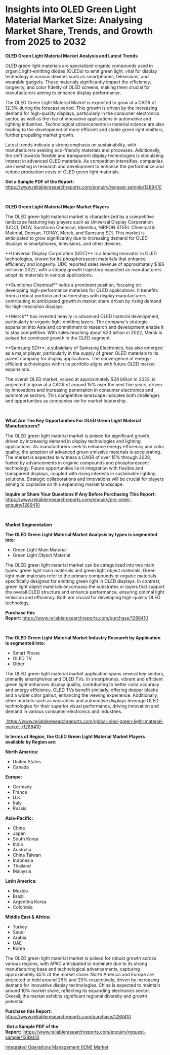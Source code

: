 <p><h1>Insights into OLED Green Light Material Market Size: Analysing Market Share, Trends, and Growth from 2025 to 2032</h1></p><p><strong>OLED Green Light Material Market Analysis and Latest Trends</strong></p>
<p><p>OLED green light materials are specialized organic compounds used in organic light-emitting diodes (OLEDs) to emit green light, vital for display technology in various devices such as smartphones, televisions, and wearable gadgets. These materials significantly impact the efficiency, longevity, and color fidelity of OLED screens, making them crucial for manufacturers aiming to enhance display performance.</p><p>The OLED Green Light Material Market is expected to grow at a CAGR of 12.3% during the forecast period. This growth is driven by the increasing demand for high-quality displays, particularly in the consumer electronics sector, as well as the rise of innovative applications in automotive and lighting industries. Technological advancements in material science are also leading to the development of more efficient and stable green light emitters, further propelling market growth.</p><p>Latest trends indicate a strong emphasis on sustainability, with manufacturers seeking eco-friendly materials and processes. Additionally, the shift towards flexible and transparent display technologies is stimulating interest in advanced OLED materials. As competition intensifies, companies are investing in research and development to enhance the performance and reduce production costs of OLED green light materials.</p></p>
<p><strong>Get a Sample PDF of the Report:&nbsp;</strong> <a href="https://www.reliableresearchreports.com/enquiry/request-sample/1289410?utm_campaign=2809&utm_medium=2&utm_source=Github&utm_content=ia&utm_term=29032025&utm_id=oled-green-light-material">https://www.reliableresearchreports.com/enquiry/request-sample/1289410</a></p>
<p>&nbsp;</p>
<p><strong>OLED Green Light Material Major Market Players</strong></p>
<p><p>The OLED green light material market is characterized by a competitive landscape featuring key players such as Universal Display Corporation (UDC), DOW, Sumitomo Chemical, Idemitsu, NIPPON STEEL Chemical & Material, Doosan, TORAY, Merck, and Samsung SDI. This market is anticipated to grow significantly due to increasing demand for OLED displays in smartphones, televisions, and other devices.</p><p>**Universal Display Corporation (UDC)** is a leading innovator in OLED technologies, known for its phosphorescent materials that enhance efficiency and longevity. UDC reported sales revenue of approximately $186 million in 2022, with a steady growth trajectory expected as manufacturers adopt its materials in various applications.</p><p>**Sumitomo Chemical** holds a prominent position, focusing on developing high-performance materials for OLED applications. It benefits from a robust portfolio and partnerships with display manufacturers, contributing to anticipated growth in market share driven by rising demand for high-resolution displays.</p><p>**Merck** has invested heavily in advanced OLED material development, particularly in organic light-emitting layers. The company's strategic expansion into Asia and commitment to research and development enable it to stay competitive. With sales reaching about €23 billion in 2022, Merck is poised for continued growth in the OLED segment.</p><p>**Samsung SDI**, a subsidiary of Samsung Electronics, has also emerged as a major player, particularly in the supply of green OLED materials to its parent company for display applications. The convergence of energy-efficient technologies within its portfolio aligns with future OLED market expansions.</p><p>The overall OLED market, valued at approximately $28 billion in 2023, is projected to grow at a CAGR of around 15% over the next five years, driven by innovations and increasing penetration in consumer electronics and automotive sectors. This competitive landscape indicates both challenges and opportunities as companies vie for market leadership.</p></p>
<p>&nbsp;</p>
<p><strong>What Are The Key Opportunities For OLED Green Light Material Manufacturers?</strong></p>
<p><p>The OLED green light material market is poised for significant growth, driven by increasing demand in display technologies and lighting applications. As manufacturers seek to enhance energy efficiency and color quality, the adoption of advanced green emissive materials is accelerating. The market is expected to witness a CAGR of over 15% through 2028, fueled by advancements in organic compounds and phosphorescent technology. Future opportunities lie in integration with flexible and transparent displays, coupled with rising interests in sustainable lighting solutions. Strategic collaborations and innovations will be crucial for players aiming to capitalize on this expanding market landscape.</p></p>
<p><strong>Inquire or Share Your Questions If Any Before Purchasing This Report:</strong> <a href="https://www.reliableresearchreports.com/enquiry/pre-order-enquiry/1289410?utm_campaign=2809&utm_medium=2&utm_source=Github&utm_content=ia&utm_term=29032025&utm_id=oled-green-light-material">https://www.reliableresearchreports.com/enquiry/pre-order-enquiry/1289410</a></p>
<p>&nbsp;</p>
<p><strong>Market Segmentation</strong></p>
<p><strong>The OLED Green Light Material Market Analysis by types is segmented into:</strong></p>
<p><ul><li>Green Light Main Material</li><li>Green Light Object Material</li></ul></p>
<p><p>The OLED green light material market can be categorized into two main types: green light main materials and green light object materials. Green light main materials refer to the primary compounds or organic materials specifically designed for emitting green light in OLED displays. In contrast, green light object materials encompass the substrates or layers that support the overall OLED structure and enhance performance, ensuring optimal light emission and efficiency. Both are crucial for developing high-quality OLED technology.</p></p>
<p><strong>Purchase this Report:&nbsp;</strong><a href="https://www.reliableresearchreports.com/purchase/1289410?utm_campaign=2809&utm_medium=2&utm_source=Github&utm_content=ia&utm_term=29032025&utm_id=oled-green-light-material">https://www.reliableresearchreports.com/purchase/1289410</a></p>
<p>&nbsp;</p>
<p><strong>The OLED Green Light Material Market Industry Research by Application is segmented into:</strong></p>
<p><ul><li>Smart Phone</li><li>OLED TV</li><li>Other</li></ul></p>
<p><p>The OLED green light material market application spans several key sectors, primarily smartphones and OLED TVs. In smartphones, vibrant and efficient green light enhances display quality, contributing to better color accuracy and energy efficiency. OLED TVs benefit similarly, offering deeper blacks and a wider color gamut, enhancing the viewing experience. Additionally, other markets such as wearables and automotive displays leverage OLED technologies for their superior visual performance, driving innovation and demand in various consumer electronics and industries.</p></p>
<p><a href="https://www.reliableresearchreports.com/global-oled-green-light-material-market-r1289410?utm_campaign=2809&utm_medium=2&utm_source=Github&utm_content=ia&utm_term=29032025&utm_id=oled-green-light-material">&nbsp;https://www.reliableresearchreports.com/global-oled-green-light-material-market-r1289410</a></p>
<p><strong>In terms of Region, the OLED Green Light Material Market Players available by Region are:</strong></p>
<p>
    <p> <strong> North America: </strong>
        <ul>
            <li>United States</li>
            <li>Canada</li>
        </ul>
        </p> 
    <p> <strong> Europe: </strong>
        <ul>
            <li>Germany</li>
            <li>France</li>
            <li>U.K.</li>
            <li>Italy</li>
            <li>Russia</li>
        </ul>
        </p> 
    <p> <strong> Asia-Pacific: </strong>
        <ul>
            <li>China</li>
            <li>Japan</li>
            <li>South Korea</li>
            <li>India</li>
            <li>Australia</li>
            <li>China Taiwan</li>
            <li>Indonesia</li>
            <li>Thailand</li>
            <li>Malaysia</li>
        </ul>
        </p> 
    <p> <strong> Latin America: </strong>
        <ul>
            <li>Mexico</li>
            <li>Brazil</li>
            <li>Argentina Korea</li>
            <li>Colombia</li>
        </ul>
        </p> 
    <p> <strong> Middle East & Africa: </strong>
        <ul>
            <li>Turkey</li>
            <li>Saudi</li>
            <li>Arabia</li>
            <li>UAE</li>
            <li>Korea</li>
        </ul>
    </p>
    </p>
<p><p>The OLED green light material market is poised for robust growth across various regions, with APAC anticipated to dominate due to its strong manufacturing base and technological advancements, capturing approximately 45% of the market share. North America and Europe are projected to hold around 25% and 20% respectively, driven by increasing demand for innovative display technologies. China is expected to maintain around 10% market share, reflecting its expanding electronics sector. Overall, the market exhibits significant regional diversity and growth potential.</p></p>
<p><strong>Purchase this Report: </strong><a href="https://www.reliableresearchreports.com/purchase/1289410?utm_campaign=2809&utm_medium=2&utm_source=Github&utm_content=ia&utm_term=29032025&utm_id=oled-green-light-material">https://www.reliableresearchreports.com/purchase/1289410</a></p>
<p>&nbsp;<strong>Get a Sample PDF of the Report:&nbsp;&nbsp;</strong><a href="https://www.reliableresearchreports.com/enquiry/request-sample/1289410?utm_campaign=2809&utm_medium=2&utm_source=Github&utm_content=ia&utm_term=29032025&utm_id=oled-green-light-material">https://www.reliableresearchreports.com/enquiry/request-sample/1289410</a></p>
<p><strong></strong></p>
<p><p><a href="https://github.com/xtysizov/Market-Research-Report-List-1/blob/main/integrated-operations-management-iom-market.md?utm_campaign=2809&utm_medium=2&utm_source=Github&utm_content=ia&utm_term=29032025&utm_id=oled-green-light-material">Integrated Operations Management (IOM) Market</a></p></p>